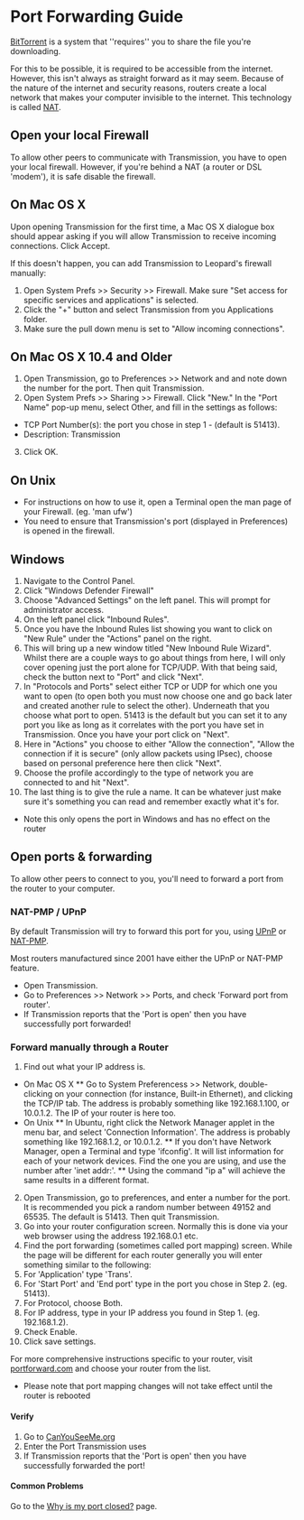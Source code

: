 # Port Forwarding Guide

[BitTorrent](http://en.wikipedia.org/wiki/BitTorrent_protocol) is a system that ''requires'' you to share the file you're downloading.

For this to be possible, it is required to be accessible from the internet. However, this isn't always as straight forward as it may seem. Because of the nature of the internet and security reasons, routers create a local network that makes your computer invisible to the internet. This technology is called [NAT](http://en.wikipedia.org/wiki/Network_address_translation).

## Open your local Firewall

To allow other peers to communicate with Transmission, you have to open your local firewall.
However, if you're behind a NAT (a router or DSL 'modem'), it is safe disable the firewall.

## On Mac OS X

Upon opening Transmission for the first time, a Mac OS X dialogue box should appear asking if you will allow Transmission to receive incoming connections. Click Accept.

If this doesn't happen, you can add Transmission to Leopard's firewall manually:
 1. Open System Prefs >> Security >> Firewall. Make sure "Set access for specific services and applications" is selected.
 1. Click the "+" button and select Transmission from you Applications folder.
 1. Make sure the pull down menu is set to "Allow incoming connections".

## On Mac OS X 10.4 and Older

 1. Open Transmission, go to Preferences >> Network and and note down the number for the port. Then quit Transmission.
 1. Open System Prefs >> Sharing >> Firewall. Click "New." In the "Port Name" pop-up menu, select Other, and fill in the settings as follows:
  * TCP Port Number(s): the port you chose in step 1 - (default is 51413).
  * Description: Transmission
 3. Click OK.

## On Unix

 * For instructions on how to use it, open a Terminal open the man page of your Firewall. (eg. 'man ufw')
 * You need to ensure that Transmission's port (displayed in Preferences) is opened in the firewall.

## Windows

 1. Navigate to the Control Panel.
 1. Click "Windows Defender Firewall"
 1. Choose "Advanced Settings" on the left panel. This will prompt for administrator access.
 1. On the left panel click "Inbound Rules".
 1. Once you have the Inbound Rules list showing you want to click on "New Rule" under the "Actions" panel on the right.
 1. This will bring up a new window titled "New Inbound Rule Wizard". Whilst there are a couple ways to go about things from here, I will only cover opening just the port alone for TCP/UDP. With that being said, check the button next to "Port" and click "Next".
 1. In "Protocols and Ports" select either TCP or UDP for which one you want to open (to open both you must now choose one and go back later and created another rule to select the other). Underneath that you choose what port to open. 51413 is the default but you can set it to any port you like as long as it correlates with the port you have set in Transmission. Once you have your port click on "Next".
 1. Here in "Actions" you choose to either "Allow the connection", "Allow the connection if it is secure" (only allow packets using IPsec), choose based on personal preference here then click "Next".
 1. Choose the profile accordingly to the type of network you are connected to and hit "Next".
 1. The last thing is to give the rule a name. It can be whatever just make sure it's something you can read and remember exactly what it's for.

  * Note this only opens the port in Windows and has no effect on the router
	
## Open ports & forwarding

To allow other peers to connect to you, you'll need to forward a port from the router to your computer.

### NAT-PMP / UPnP

By default Transmission will try to forward this port for you, using [UPnP]([http://en.wikipedia.org/wiki/UPnP) or [NAT-PMP](http://en.wikipedia.org/wiki/NAT-PMP).

Most routers manufactured since 2001 have either the UPnP or NAT-PMP feature.

 * Open Transmission.
 * Go to Preferences >> Network >> Ports, and check 'Forward port from router'.
 * If Transmission reports that the 'Port is open' then you have successfully port forwarded!

### Forward manually through a Router

 1. Find out what your IP address is.
  * On Mac OS X
   ** Go to System Preferencess >> Network, double-clicking on your connection (for instance, Built-in Ethernet), and clicking the TCP/IP tab. The address is probably something like 192.168.1.100, or 10.0.1.2. The IP of your router is here too.
  * On Unix
   ** In Ubuntu, right click the Network Manager applet in the menu bar, and select 'Connection Information'. The address is probably something like 192.168.1.2, or 10.0.1.2.
   ** If you don't have Network Manager, open a Terminal and type 'ifconfig'. It will list information for each of your network devices. Find the one you are using, and use the number after 'inet addr:'.
   ** Using the command "ip a" will achieve the same results in a different format.
 2. Open Transmission, go to preferences, and enter a number for the port. It is recommended you pick a random number between 49152 and 65535. The default is 51413. Then quit Transmission.
 3. Go into your router configuration screen. Normally this is done via your web browser using the address 192.168.0.1 etc.
 4. Find the port forwarding (sometimes called port mapping) screen. While the page will be different for each router generally you will enter something similar to the following:
 5. For 'Application' type 'Trans'.
 6. For 'Start Port' and 'End port' type in the port you chose in Step 2. (eg. 51413).
 7. For Protocol, choose Both.
 8. For IP address, type in your IP address you found in Step 1. (eg. 192.168.1.2).
 9. Check Enable.
 10. Click save settings.

For more comprehensive instructions specific to your router, visit [portforward.com](http://www.portforward.com/english/routers/port_forwarding/routerindex.htm) and choose your router from the list.

  * Please note that port mapping changes will not take effect until the router is rebooted

#### Verify

 1. Go to [CanYouSeeMe.org](http://www.canyouseeme.org/)
 1. Enter the Port Transmission uses
 1. If Transmission reports that the 'Port is open' then you have successfully forwarded the port!

#### Common Problems

Go to the [Why is my port closed?](Why-is-my-port-closed.md) page.

